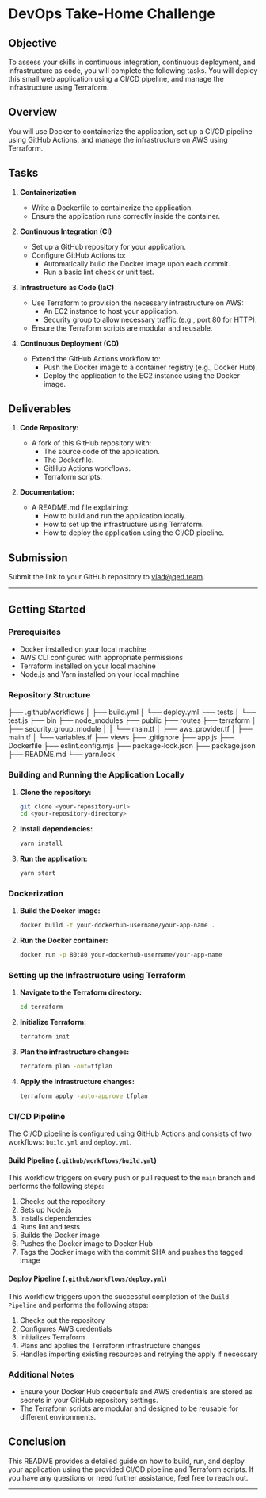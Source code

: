 # DevOps Take-Home Challenge

## Objective

To assess your skills in continuous integration, continuous deployment, and infrastructure as code, you will complete the following tasks. You will deploy this small web application using a CI/CD pipeline, and manage the infrastructure using Terraform.

## Overview

You will use Docker to containerize the application, set up a CI/CD pipeline using GitHub Actions, and manage the infrastructure on AWS using Terraform.

## Tasks

1. **Containerization**
   - Write a Dockerfile to containerize the application.
   - Ensure the application runs correctly inside the container.

2. **Continuous Integration (CI)**
   - Set up a GitHub repository for your application.
   - Configure GitHub Actions to:
     - Automatically build the Docker image upon each commit.
     - Run a basic lint check or unit test.

3. **Infrastructure as Code (IaC)**
   - Use Terraform to provision the necessary infrastructure on AWS:
     - An EC2 instance to host your application.
     - Security group to allow necessary traffic (e.g., port 80 for HTTP).
   - Ensure the Terraform scripts are modular and reusable.

4. **Continuous Deployment (CD)**
   - Extend the GitHub Actions workflow to:
     - Push the Docker image to a container registry (e.g., Docker Hub).
     - Deploy the application to the EC2 instance using the Docker image.

## Deliverables

1. **Code Repository:**
   - A fork of this GitHub repository with:
     - The source code of the application.
     - The Dockerfile.
     - GitHub Actions workflows.
     - Terraform scripts.

2. **Documentation:**
   - A README.md file explaining:
     - How to build and run the application locally.
     - How to set up the infrastructure using Terraform.
     - How to deploy the application using the CI/CD pipeline.

## Submission

Submit the link to your GitHub repository to vlad@qed.team.

---

## Getting Started

### Prerequisites

- Docker installed on your local machine
- AWS CLI configured with appropriate permissions
- Terraform installed on your local machine
- Node.js and Yarn installed on your local machine

### Repository Structure

├── .github/workflows
│ ├── build.yml
│ └── deploy.yml
├── tests
│ └── test.js
├── bin
├── node_modules
├── public
├── routes
├── terraform
│ ├── security_group_module
│ │ └── main.tf
│ ├── aws_provider.tf
│ ├── main.tf
│ └── variables.tf
├── views
├── .gitignore
├── app.js
├── Dockerfile
├── eslint.config.mjs
├── package-lock.json
├── package.json
├── README.md
└── yarn.lock


### Building and Running the Application Locally

1. **Clone the repository:**

    ```bash
    git clone <your-repository-url>
    cd <your-repository-directory>
    ```

2. **Install dependencies:**

    ```bash
    yarn install
    ```

3. **Run the application:**

    ```bash
    yarn start
    ```

### Dockerization

1. **Build the Docker image:**

    ```bash
    docker build -t your-dockerhub-username/your-app-name .
    ```

2. **Run the Docker container:**

    ```bash
    docker run -p 80:80 your-dockerhub-username/your-app-name
    ```

### Setting up the Infrastructure using Terraform

1. **Navigate to the Terraform directory:**

    ```bash
    cd terraform
    ```

2. **Initialize Terraform:**

    ```bash
    terraform init
    ```

3. **Plan the infrastructure changes:**

    ```bash
    terraform plan -out=tfplan
    ```

4. **Apply the infrastructure changes:**

    ```bash
    terraform apply -auto-approve tfplan
    ```

### CI/CD Pipeline

The CI/CD pipeline is configured using GitHub Actions and consists of two workflows: `build.yml` and `deploy.yml`.

#### Build Pipeline (`.github/workflows/build.yml`)

This workflow triggers on every push or pull request to the `main` branch and performs the following steps:

1. Checks out the repository
2. Sets up Node.js
3. Installs dependencies
4. Runs lint and tests
5. Builds the Docker image
6. Pushes the Docker image to Docker Hub
7. Tags the Docker image with the commit SHA and pushes the tagged image

#### Deploy Pipeline (`.github/workflows/deploy.yml`)

This workflow triggers upon the successful completion of the `Build Pipeline` and performs the following steps:

1. Checks out the repository
2. Configures AWS credentials
3. Initializes Terraform
4. Plans and applies the Terraform infrastructure changes
5. Handles importing existing resources and retrying the apply if necessary

### Additional Notes

- Ensure your Docker Hub credentials and AWS credentials are stored as secrets in your GitHub repository settings.
- The Terraform scripts are modular and designed to be reusable for different environments.

## Conclusion

This README provides a detailed guide on how to build, run, and deploy your application using the provided CI/CD pipeline and Terraform scripts. If you have any questions or need further assistance, feel free to reach out.

---
